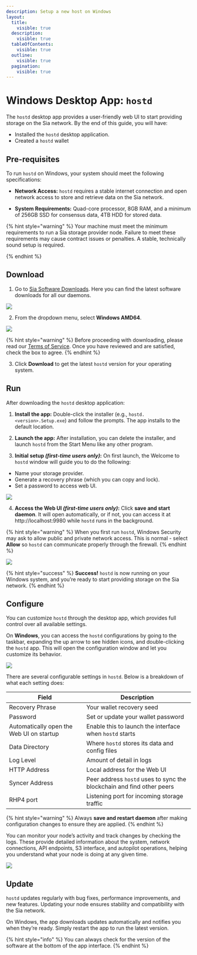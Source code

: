 ```yaml
---
description: Setup a new host on Windows
layout:
  title:
    visible: true
  description:
    visible: true
  tableOfContents:
    visible: true
  outline:
    visible: true
  pagination:
    visible: true
---
```


# Windows Desktop App: `hostd`

The `hostd` desktop app provides a user-friendly web UI to start providing storage on the Sia network. By the end of this guide, you will have:

* Installed the `hostd` desktop application.
* Created a `hostd` wallet

## Pre-requisites

To run `hostd` on Windows, your system should meet the following specifications:

* **Network Access:** `hostd` requires a stable internet connection and open network access to store and retrieve data on the Sia network.

* **System Requirements:** Quad-core processor, 8GB RAM, and a minimum of 256GB SSD for consensus data, 4TB HDD for stored data.

{% hint style="warning" %}
Your machine must meet the minimum requirements to run a Sia storage provider node. Failure to meet these requirements may cause contract issues or penalties. A stable, technically sound setup is required.

{% endhint %}

## Download

1. Go to [Sia Software Downloads](https://sia.tech/software-downloads). Here you can find the latest software downloads for all our daemons.

![](../../.gitbook/assets/windows-hostd-app/sia-tech-website-download.png)

2. From the dropdown menu, select **Windows AMD64**.

![](../../.gitbook/assets/windows-hostd-app/hostd-download-website.png)

{% hint style="warning" %}
Before proceeding with downloading, please read our [Terms of Service](https://sia.tech/terms-of-service). Once you have reviewed and are satisfied, check the box to agree.
{% endhint %}

3. Click **Download** to get the latest `hostd` version for your operating system.

## Run

After downloading the `hostd` desktop application:

1. **Install the app:** Double-click the installer (e.g., `hostd.<version>.Setup.exe`) and follow the prompts. The app installs to the default location.

2. **Launch the app:** After installation, you can delete the installer, and launch `hostd` from the Start Menu like any other program.

3. **Initial setup *(first-time users only)*:** On first launch, the Welcome to `hostd` window will guide you to do the following:

- Name your storage provider.
- Generate a recovery phrase (which you can copy and lock).
- Set a password to access web UI.

![](../../.gitbook/assets/windows-hostd-app/welcome-ui.png)

4. **Access the Web UI *(first-time users only)*:** Click **save and start daemon**. It will open automatically, or if not, you can access it at http://localhost:9980 while `hostd` runs in the background.

{% hint style="warning" %}
When you first run `hostd`, Windows Security may ask to allow public and private network access. This is normal - select **Allow** so `hostd` can communicate properly through the firewall.
{% endhint %}

![](../../.gitbook/assets/windows-hostd-app/web-ui.png)

{% hint style="success" %}
**Success!** `hostd` is now running on your Windows system, and you’re ready to start providing storage on the Sia network.
{% endhint %}

## Configure

You can customize `hostd` through the desktop app, which provides full control over all available settings.

On **Windows**, you can access the `hostd` configurations by going to the taskbar, expanding the up arrow to see hidden icons, and double-clicking the `hostd` app. This will open the configuration window and let you customize its behavior.

![](../../.gitbook/assets/windows-hostd-app/configuring.png)

There are several configurable settings in `hostd`. Below is a breakdown of what each setting does:

| Field | Description |
|------|-------------|
| Recovery Phrase | Your wallet recovery seed |
| Password | Set or update your wallet password |
| Automatically open the Web UI on startup | Enable this to launch the interface when `hostd` starts |
| Data Directory | Where `hostd` stores its data and config files |
| Log Level | Amount of detail in logs |
| HTTP Address | Local address for the Web UI |
| Syncer Address | Peer address `hostd` uses to sync the blockchain and find other peers |
| RHP4 port | Listening port for incoming storage traffic |

{% hint style="warning" %}
Always **save and restart daemon** after making configuration changes to ensure they are applied.
{% endhint %}

You can monitor your node’s activity and track changes by checking the logs. These provide detailed information about the system, network connections, API endpoints, S3 interface, and autopilot operations, helping you understand what your node is doing at any given time.

![](../../.gitbook/assets/windows-hostd-app/config-logs.png)

## Update

`hostd` updates regularly with bug fixes, performance improvements, and new features. Updating your node ensures stability and compatibility with the Sia network. 

On Windows, the app downloads updates automatically and notifies you when they’re ready. Simply restart the app to run the latest version. 

{% hint style="info" %}
You can always check for the version of the software at the bottom of the app interface.
{% endhint %}
